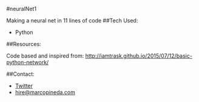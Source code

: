#neuralNet1

Making a neural net in 11 lines of code
##Tech Used:

* Python

##Resources:

Code based and inspired from:
http://iamtrask.github.io/2015/07/12/basic-python-network/

##Contact:

* [Twitter](https://twitter.com/marcoapineda13)
* hire@marcopineda.com
